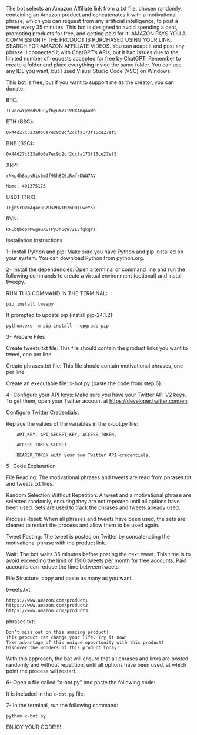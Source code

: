 The bot selects an Amazon Affiliate link from a txt file, chosen randomly, containing an Amazon product and concatenates it with a motivational phrase, which you can request from any artificial intelligence, to post a tweet every 35 minutes.
This bot is designed to avoid spending a cent, promoting products for free, and getting paid for it.
AMAZON PAYS YOU A COMMISSION IF THE PRODUCT IS PURCHASED USING YOUR LINK. SEARCH FOR AMAZON AFFILIATE VIDEOS.
You can adapt it and post any phrase. I connected it with ChatGPT’s APIs, but it had issues due to the limited number of requests accepted for free by ChatGPT.
Remember to create a folder and place everything inside the same folder.
You can use any IDE you want, but I used Visual Studio Code (VSC) on Windows.

This bot is free, but if you want to support me as the creator, you can donate:

BTC:

	1LVocwYpWnd59Juyfhyum7JiVRXAmqAaWb

ETH (BSC):

	0x44d27c323a0b0a7ec9d2cf2ccfa173f15ce27ef5

BNB (BSC):

	0x44d27c323a0b0a7ec9d2cf2ccfa173f15ce27ef5

XRP:

	rNxp4h8apvRis6mJf9Sh8C6iRxfrDWN7AV

	Memo: 401375175

USDT (TRX):

	TFjbSrQVmAqaeuGzUsPHVTM2nDD1LweY5k

RVN:

	RFLbQboprMwgeuXGTPy3h6gW72Lvfgkgrs

Installation Instructions

1- Install Python and pip: Make sure you have Python and pip installed on your system.
You can download Python from python.org.

2- Install the dependencies: Open a terminal or command line and run the following commands
to create a virtual environment (optional) and install tweepy.

RUN THIS COMMAND IN THE TERMINAL:

	pip install tweepy

If prompted to update pip (install pip-24.1.2):

	python.exe -m pip install --upgrade pip

3- Prepare Files

Create tweets.txt file: This file should contain the product links you want to tweet,
one per line.

Create phrases.txt file: This file should contain motivational phrases, one per line.

Create an executable file: x-bot.py (paste the code from step 6).

4- Configure your API keys: Make sure you have your Twitter API V2 keys. To get them,
open your Twitter account at https://developer.twitter.com/en.

Configure Twitter Credentials:

Replace the values of the variables in the x-bot.py file:

		API_KEY, API_SECRET_KEY, ACCESS_TOKEN,

		ACCESS_TOKEN_SECRET,

		BEARER_TOKEN with your own Twitter API credentials.

5- Code Explanation

File Reading: The motivational phrases and tweets are read from phrases.txt and
tweets.txt files.

Random Selection Without Repetition: A tweet and a motivational phrase are selected randomly,
ensuring they are not repeated until all options have been used.
Sets are used to track the phrases and tweets already used.

Process Reset: When all phrases and tweets have been used, the sets are cleared to restart
the process and allow them to be used again.

Tweet Posting: The tweet is posted on Twitter by concatenating the motivational phrase with
the product link.

Wait: The bot waits 35 minutes before posting the next tweet. This time is to avoid exceeding
the limit of 1500 tweets per month for free accounts.
Paid accounts can reduce the time between tweets.

File Structure, copy and paste as many as you want.

tweets.txt:

	https://www.amazon.com/product1
	https://www.amazon.com/product2
	https://www.amazon.com/product3


phrases.txt:

	Don’t miss out on this amazing product!
	This product can change your life. Try it now!
	Take advantage of this unique opportunity with this product!
	Discover the wonders of this product today!


With this approach, the bot will ensure that all phrases and links are posted randomly and without repetition, until all options have been used, at which point the process will restart.

6- Open a file called "x-bot.py" and paste the following code:

It is included in the `x-bot.py` file.


7- In the terminal, run the following command:

	python x-bot.py  

ENJOY YOUR CODE!!!!
